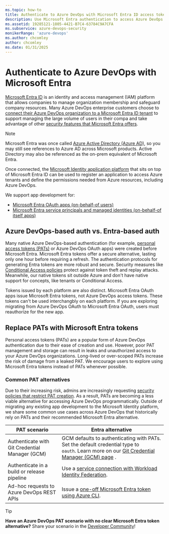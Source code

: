 ```yaml
---
ms.topic: how-to
title: Authenticate to Azure DevOps with Microsoft Entra ID access tokens
description: Use Microsoft Entra authentication to access Azure DevOps Services.
ms.assetid: 19285121-1805-4421-B7C4-63784C9A7CFA
ms.subservice: azure-devops-security
monikerRange: 'azure-devops'
ms.author: chcomley
author: chcomley
ms.date: 01/31/2025
---
```


# Authenticate to Azure DevOps with Microsoft Entra

[Microsoft Entra ID](/entra/fundamentals/whatis) is an identity and access management (IAM) platform that allows companies to manage organization membership and safeguard company resources. Many Azure DevOps enterprise customers choose to [connect their Azure DevOps organization to a Microsoft Entra ID tenant](../../../organizations/accounts/connect-organization-to-azure-ad.md) to support managing the large volume of users in their compa and take advantage of other [security features that Microsoft Entra offers](../../../organizations/accounts/access-with-azure-ad.md).

> [!NOTE]
> Microsoft Entra was once called [Azure Active Directory (Azure AD)](/entra/fundamentals/new-name), so you may still see references to Azure AD across Microsoft products. Active Directory may also be referenced as the on-prem equivalent of Microsoft Entra.

Once connected, the [Microsoft Identity application platform](/entra/identity-platform/) that sits on top of Microsoft Entra ID can be used to register an application to access Azure tenants and define the permissions needed from Azure resources, including Azure DevOps.

We support app development for:
* [Microsoft Entra OAuth apps (on-behalf-of users)](entra-oauth.md)
* [Microsoft Entra service principals and managed identities (on-behalf-of itself apps)](service-principal-managed-identity.md)

## Azure DevOps-based auth vs. Entra-based auth

Many native Azure DevOps-based authentication (for example, [personal access tokens (PATs)](../../../organizations/accounts/use-personal-access-tokens-to-authenticate.md) or Azure DevOps OAuth apps) were created before Microsoft Entra. Microsoft Entra tokens offer a secure alternative, lasting only one hour before requiring a refresh. The authentication protocols for generating Entra tokens are more robust and secure. Security measures like [Conditional Access policies](../../../organizations/accounts/change-application-access-policies.md#cap-support-on-azure-devops) protect against token theft and replay attacks. Meanwhile, our native tokens sit outside Azure and don't have native support for concepts, like tenants or Conditional Access.

Tokens issued by each platform are also distinct. Microsoft Entra OAuth apps issue Microsoft Entra tokens, not Azure DevOps access tokens. These tokens can't be used interchangbly on each platform. If you are exploring migrating from Azure DevOps OAuth to Microsoft Entra OAuth, users must reauthorize for the new app.

## Replace PATs with Microsoft Entra tokens

Personal access tokens (PATs) are a popular form of Azure DevOps authentication due to their ease of creation and use. However, poor PAT management and storage can result in leaks and unauthorized access to your Azure DevOps organizations. Long-lived or over-scoped PATs increase the risk of damage from a leaked PAT. We encourage users to explore using Microsoft Entra tokens instead of PATs whenever possible.

### Common PAT alternatives

Due to their increasing risk, admins are increasingly requesting [security policies that restrict PAT creation](../../organizations/accounts/manage-pats-with-policies-for-administrators.md). As a result, PATs are becoming a less viable alternative for accessing Azure DevOps programmatically. Outside of migrating any existing app development to the Microsoft Identity platform, we share some common use cases across Azure DevOps that historically rely on PATs and their recommended Microsoft Entra alternative.

| PAT scenario | Entra alternative |
|------------|------------|
| Authenticate with Git Credential Manager (GCM) | GCM defaults to authenticating with PATs. Set the default credential type to `oauth`. Learn more on our [Git Credential Manager (GCM) page](../../../repos/git/set-up-credential-managers.md) . |
| Authenticate in a build or release pipeline | Use a [service connection with Workload Identity Federation](../../../pipelines/library/connect-to-azure.md#create-an-azure-resource-manager-service-connection-that-uses-workload-identity-federation). |
| Ad-hoc requests to Azure DevOps REST APIs | Issue a [one-off Microsoft Entra token using Azure CLI](../../../cli/entra-tokens.md).  |

> [!TIP]
> **Have an Azure DevOps PAT scenario with no clear Microsoft Entra token alternative?** Share your scenario in the [Developer Community](https://developercommunity.visualstudio.com/AzureDevOps)!


